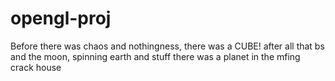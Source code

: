 # opengl-proj

Before there was chaos and nothingness, there was a CUBE!
after all that bs and the moon, spinning earth and stuff there was a planet in the mfing crack house
